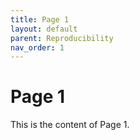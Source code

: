 ```yaml
---
title: Page 1
layout: default
parent: Reproducibility
nav_order: 1
---
```


# Page 1

This is the content of Page 1.

